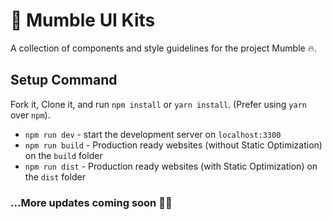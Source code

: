# 🎨 Mumble UI Kits

A collection of components and style guidelines for the project Mumble 🔥.

## Setup Command

Fork it, Clone it, and run `npm install` or `yarn install`. (Prefer using `yarn` over `npm`).

- `npm run dev` - start the development server on `localhost:3300`
- `npm run build` - Production ready websites (without Static Optimization) on the `build` folder
- `npm run dist` - Production ready websites (with Static Optimization) on the `dist` folder

### ...More updates coming soon 🙆‍♂️
